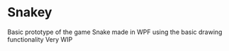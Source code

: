 # Snakey
 Basic prototype of the game Snake made in WPF using the basic drawing functionality 
  Very WIP
